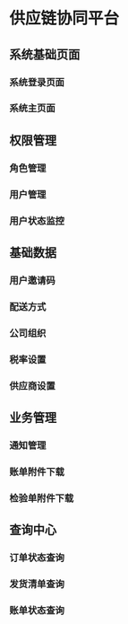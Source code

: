 # 供应链协同平台

## 系统基础页面

### 系统登录页面

### 系统主页面

## 权限管理

### 角色管理

### 用户管理

### 用户状态监控

## 基础数据

### 用户邀请码

### 配送方式

### 公司组织

### 税率设置

### 供应商设置

## 业务管理

### 通知管理

### 账单附件下载

### 检验单附件下载

## 查询中心

### 订单状态查询

### 发货清单查询

### 账单状态查询